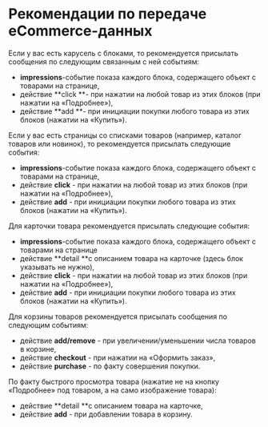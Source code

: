 # Рекомендации по передаче eCommerce-данных

Если у вас есть карусель с блоками, то рекомендуется присылать сообщения по следующим связанным с ней событиям:

* **impressions**-событие показа каждого блока, содержащего объект с товарами на странице,
* действие **click **- при нажатии на любой товар из этих блоков (при нажатии на «Подробнее»),
* действие **add **- при инициации покупки любого товара из этих блоков (нажатии на «Купить»).

Если у вас есть страницы со списками товаров (например, каталог товаров или новинок), то рекомендуется присылать следующие события:

* **impressions**-событие показа каждого блока, содержащего объект с товарами на странице,
* действие **click** - при нажатии на любой товар из этих блоков (при нажатии на «Подробнее»),
* действие **add** - при инициации покупки любого товара из этих блоков (нажатии на «Купить»).

Для карточки товара рекомендуется присылать следующие события:

* **impressions**-событие показа каждого блока, содержащего объект с товарами на странице
* действие **detail **с описанием товара на карточке (здесь блок указывать не нужно),
* действие **click** - при нажатии на любой товар из этих блоков (при нажатии на «Подробнее»),
* действие **add** - при инициации покупки любого товара из этих блоков (нажатии на «Купить»).

Для корзины товаров рекомендуется присылать сообщения по следующим событиям:

* действие **add/remove** - при увеличении/уменьшении числа товаров в корзине,
* действие **checkout** - при нажатии на «Оформить заказ»,
* действие **purchase** - по факту совершения покупки.

По факту быстрого просмотра товара (нажатие не на кнопку «Подробнее» под товаром, а на само изображение товара):

* действие **detail **с описанием товара на карточке,
* действие **add** - при добавлении товара в корзину.
